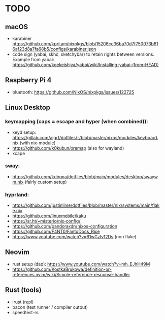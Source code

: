 # TODO

## macOS

- karabiner https://github.com/kpritam/nixpkgs/blob/15206cc36ba70d7f750073b816af23d8a7fa68b5/configs/karabiner.json
- code sign (yabai, skhd, sketchybar) to retain rights between versions.
  Example from yabai: https://github.com/koekeishiya/yabai/wiki/Installing-yabai-(from-HEAD)

## Raspberry Pi 4
- bluetooth: https://github.com/NixOS/nixpkgs/issues/123725

## Linux Desktop

### keymapping (caps = escape and hyper (when combined)):
- keyd setup: https://gitlab.com/ajgrf/dotfiles/-/blob/master/nixos/modules/keyboard.nix (with nix-module)
- https://github.com/k0kubun/xremap (also for wayland)
- xcape 

### sway:
- https://github.com/kubqoa/dotfiles/blob/main/modules/desktop/swaywm.nix (fairly custom setup)

###  hyprland: 
- https://github.com/justinlime/dotfiles/blob/master/nix/systems/main/flake.nix
- https://github.com/linuxmobile/kaku
- https://sr.ht/~misterio/nix-config/
- https://github.com/pandoraxdn/nixos-configuration
- https://github.com/F4NT0/FantoDocs_Rice
- https://www.youtube.com/watch?v=61wGzIv12Ds (non flake)

## Neovim
- rust setup (dap): https://www.youtube.com/watch?v=mh_EJhH49M
- https://github.com/KostkaBrukowa/definition-or-references.nvim/wiki/Simple-reference-response-handler


## Rust (tools)

- irust (repl)
- bacon (test runner / compiler output)
- speedtest-rs

